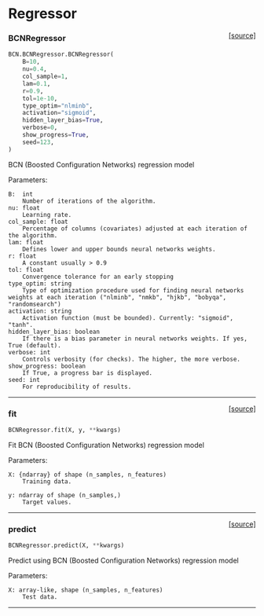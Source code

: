 # Regressor

<span style="float:right;">[[source]](https://github.com/Techtonique/bcn_python/BCN/BCNRegressor.py#L47)</span>

### BCNRegressor


```python
BCN.BCNRegressor.BCNRegressor(
    B=10,
    nu=0.4,
    col_sample=1,
    lam=0.1,
    r=0.9,
    tol=1e-10,
    type_optim="nlminb",
    activation="sigmoid",
    hidden_layer_bias=True,
    verbose=0,
    show_progress=True,
    seed=123,
)
```


BCN (Boosted Configuration Networks) regression model

Parameters:

    B:  int
        Number of iterations of the algorithm.  
    nu: float
        Learning rate.
    col_sample: float
        Percentage of columns (covariates) adjusted at each iteration of the algorithm.
    lam: float
        Defines lower and upper bounds neural networks weights.
    r: float
        A constant usually > 0.9
    tol: float
        Convergence tolerance for an early stopping
    type_optim: string
        Type of optimization procedure used for finding neural networks weights at each iteration ("nlminb", "nmkb", "hjkb", "bobyqa", "randomsearch")
    activation: string
        Activation function (must be bounded). Currently: "sigmoid", "tanh".
    hidden_layer_bias: boolean
        If there is a bias parameter in neural networks weights. If yes, True (default). 
    verbose: int
        Controls verbosity (for checks). The higher, the more verbose.
    show_progress: boolean
        If True, a progress bar is displayed.
    seed: int
        For reproducibility of results.


----

<span style="float:right;">[[source]](https://github.com/Techtonique/bcn_python/BCN/BCNRegressor.py#L104)</span>

### fit


```python
BCNRegressor.fit(X, y, **kwargs)
```


Fit BCN (Boosted Configuration Networks) regression model

Parameters:

    X: {ndarray} of shape (n_samples, n_features)
        Training data.

    y: ndarray of shape (n_samples,) 
        Target values.


----

<span style="float:right;">[[source]](https://github.com/Techtonique/bcn_python/BCN/BCNRegressor.py#L134)</span>

### predict


```python
BCNRegressor.predict(X, **kwargs)
```


Predict using BCN (Boosted Configuration Networks) regression model

Parameters:

    X: array-like, shape (n_samples, n_features)
        Test data.


----

